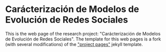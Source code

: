 # Carácterización de Modelos de Evolución de Redes Sociales

This is the web page of the research project: "Carácterización de Modelos de Evolución de Redes Sociales". The template for this web pages is a fork (with several modifications) of the ["project pages"](https://github.com/projectpages/project-pages/wiki/) jekyll template.

